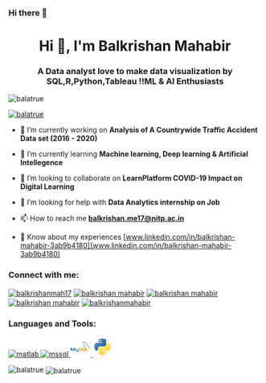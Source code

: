 ### Hi there 👋

<h1 align="center">Hi 👋, I'm Balkrishan Mahabir</h1>
<h3 align="center">A Data analyst love to make data visualization by SQL,R,Python,Tableau !!ML & AI Enthusiasts</h3>

<p align="left"> <img src="https://komarev.com/ghpvc/?username=balatrue&label=Profile%20views&color=0e75b6&style=flat" alt="balatrue" /> </p>

<p align="left"> <a href="https://github.com/ryo-ma/github-profile-trophy"><img src="https://github-profile-trophy.vercel.app/?username=balatrue" alt="balatrue" /></a> </p>

- 🔭 I’m currently working on **Analysis of A Countrywide Traffic Accident Data set (2016 - 2020)**

- 🌱 I’m currently learning **Machine learning, Deep learning & Artificial Intellegence**

- 👯 I’m looking to collaborate on **LearnPlatform COVID-19 Impact on Digital Learning**

- 🤝 I’m looking for help with **Data Analytics internship on Job**

- 📫 How to reach me **balkrishan.me17@nitp.ac.in**

- 📄 Know about my experiences [www.linkedin.com/in/balkrishan-mahabir-3ab9b4180](www.linkedin.com/in/balkrishan-mahabir-3ab9b4180)

<h3 align="left">Connect with me:</h3>
<p align="left">
<a href="https://twitter.com/balkrishanmah17" target="blank"><img align="center" src="https://raw.githubusercontent.com/rahuldkjain/github-profile-readme-generator/master/src/images/icons/Social/twitter.svg" alt="balkrishanmah17" height="30" width="40" /></a>
<a href="https://linkedin.com/in/balkrishan mahabir" target="blank"><img align="center" src="https://raw.githubusercontent.com/rahuldkjain/github-profile-readme-generator/master/src/images/icons/Social/linked-in-alt.svg" alt="balkrishan mahabir" height="30" width="40" /></a>
<a href="https://kaggle.com/balkrishan mahabir" target="blank"><img align="center" src="https://raw.githubusercontent.com/rahuldkjain/github-profile-readme-generator/master/src/images/icons/Social/kaggle.svg" alt="balkrishan mahabir" height="30" width="40" /></a>
<a href="https://fb.com/balkrishan mahabir" target="blank"><img align="center" src="https://raw.githubusercontent.com/rahuldkjain/github-profile-readme-generator/master/src/images/icons/Social/facebook.svg" alt="balkrishan mahabir" height="30" width="40" /></a>
<a href="https://instagram.com/balkrishanmahabir" target="blank"><img align="center" src="https://raw.githubusercontent.com/rahuldkjain/github-profile-readme-generator/master/src/images/icons/Social/instagram.svg" alt="balkrishanmahabir" height="30" width="40" /></a>
</p>

<h3 align="left">Languages and Tools:</h3>
<p align="left"> <a href="https://www.mathworks.com/" target="_blank"> <img src="https://upload.wikimedia.org/wikipedia/commons/2/21/Matlab_Logo.png" alt="matlab" width="40" height="40"/> </a> <a href="https://www.microsoft.com/en-us/sql-server" target="_blank"> <img src="https://www.svgrepo.com/show/303229/microsoft-sql-server-logo.svg" alt="mssql" width="40" height="40"/> </a> <a href="https://www.mysql.com/" target="_blank"> <img src="https://raw.githubusercontent.com/devicons/devicon/master/icons/mysql/mysql-original-wordmark.svg" alt="mysql" width="40" height="40"/> </a> <a href="https://www.python.org" target="_blank"> <img src="https://raw.githubusercontent.com/devicons/devicon/master/icons/python/python-original.svg" alt="python" width="40" height="40"/> </a> </p>

<p><img align="left" src="https://github-readme-stats.vercel.app/api/top-langs?username=balatrue&show_icons=true&locale=en&layout=compact" alt="balatrue" /></p>

<p>&nbsp;<img align="center" src="https://github-readme-stats.vercel.app/api?username=balatrue&show_icons=true&locale=en" alt="balatrue" /></p>
